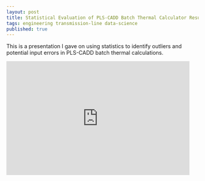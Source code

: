 ```yaml
---
layout: post
title: Statistical Evaluation of PLS-CADD Batch Thermal Calculator Results
tags: engineering transmission-line data-science
published: true
---
```


This is a presentation I gave on using statistics to identify outliers and potential input errors in PLS-CADD batch thermal calculations.

<iframe class="google-presentation" src="https://docs.google.com/presentation/d/e/2PACX-1vTAeGp9qv65qQkVCTFGFuNXE8-DwK7SgVtjMa_ye3L01-AhROwTFFWthFNHATqzJ44mbSj9iGJDaniH/embed?start=false&loop=false&delayms=3000" frameborder="0" width="480" height="299" allowfullscreen="true" mozallowfullscreen="true" webkitallowfullscreen="true"></iframe>
